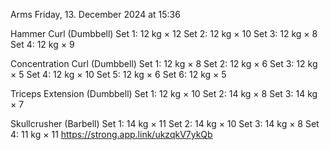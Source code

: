 Arms
Friday, 13. December 2024 at 15:36

Hammer Curl (Dumbbell)
Set 1: 12 kg × 12
Set 2: 12 kg × 10
Set 3: 12 kg × 8
Set 4: 12 kg × 9

Concentration Curl (Dumbbell)
Set 1: 12 kg × 8
Set 2: 12 kg × 6
Set 3: 12 kg × 5
Set 4: 12 kg × 10
Set 5: 12 kg × 6
Set 6: 12 kg × 5

Triceps Extension (Dumbbell)
Set 1: 12 kg × 10
Set 2: 14 kg × 8
Set 3: 14 kg × 7

Skullcrusher (Barbell)
Set 1: 14 kg × 11
Set 2: 14 kg × 10
Set 3: 14 kg × 8
Set 4: 11 kg × 11
 https://strong.app.link/ukzqkV7ykQb